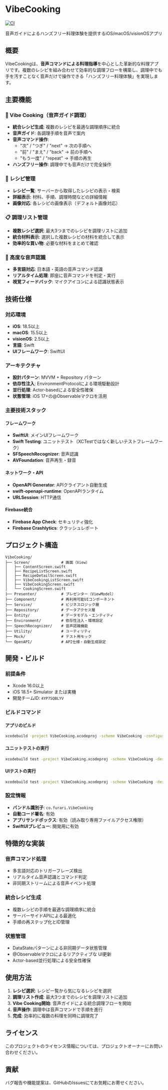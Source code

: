# VibeCooking

[![CI](https://github.com/furarico/vibe-cooking-ios/actions/workflows/ci.yaml/badge.svg)](https://github.com/furarico/vibe-cooking-ios/actions/workflows/ci.yaml)

音声ガイドによるハンズフリー料理体験を提供するiOS/macOS/visionOSアプリ

## 概要

VibeCookingは、**音声コマンドによる料理指導**を中心とした革新的な料理アプリです。複数のレシピを組み合わせて効率的な調理フローを構築し、調理中でも手を汚すことなく音声だけで操作できる「ハンズフリー料理体験」を実現します。

## 主要機能

### 🍳 Vibe Cooking（音声ガイド調理）
- **統合レシピ生成**: 複数のレシピを最適な調理順序に統合
- **音声ガイド**: 各調理手順を音声で案内
- **音声コマンド操作**: 
  - "次" / "つぎ" / "next" → 次の手順へ
  - "前" / "まえ" / "back" → 前の手順へ
  - "もう一度" / "repeat" → 手順の再生
- **ハンズフリー操作**: 調理中でも音声だけで完全操作

### 📝 レシピ管理
- **レシピ一覧**: サーバーから取得したレシピの表示・検索
- **詳細表示**: 材料、手順、調理時間などの詳細情報
- **画像対応**: 各レシピの画像表示（デフォルト画像対応）

### 📋 調理リスト管理
- **複数レシピ選択**: 最大3つまでのレシピを調理リストに追加
- **統合材料表示**: 選択した複数レシピの材料を統合して表示
- **効率的な買い物**: 必要な材料をまとめて確認

### 🎤 高度な音声認識
- **多言語対応**: 日本語・英語の音声コマンド認識
- **リアルタイム処理**: 即座に音声コマンドを判定・実行
- **視覚フィードバック**: マイクアイコンによる認識状態表示

## 技術仕様

### 対応環境
- **iOS**: 18.5以上
- **macOS**: 15.5以上
- **visionOS**: 2.5以上
- **言語**: Swift
- **UIフレームワーク**: SwiftUI

### アーキテクチャ
- **設計パターン**: MVVM + Repository パターン
- **依存性注入**: EnvironmentProtocolによる環境駆動設計
- **並行処理**: Actor-basedによる安全性確保
- **状態管理**: iOS 17+の@Observableマクロを活用

### 主要技術スタック

#### フレームワーク
- **SwiftUI**: メインUIフレームワーク
- **Swift Testing**: ユニットテスト（XCTestではなく新しいテストフレームワーク）
- **SFSpeechRecognizer**: 音声認識
- **AVFoundation**: 音声再生・録音

#### ネットワーク・API
- **OpenAPI Generator**: APIクライアント自動生成
- **swift-openapi-runtime**: OpenAPIランタイム
- **URLSession**: HTTP通信

#### Firebase統合
- **Firebase App Check**: セキュリティ強化
- **Firebase Crashlytics**: クラッシュレポート

## プロジェクト構造

```
VibeCooking/
├── Screen/              # 画面（View）
│   ├── ContentScreen.swift
│   ├── RecipeListScreen.swift
│   ├── RecipeDetailScreen.swift
│   ├── VibeCookingListScreen.swift
│   ├── VibeCookingScreen.swift
│   └── CookingScreen.swift
├── Presenter/           # プレゼンター（ViewModel）
├── Component/           # 再利用可能UIコンポーネント
├── Service/             # ビジネスロジック層
├── Repository/          # データアクセス層
├── Entity/              # データモデル・エンティティ
├── Environment/         # 依存性注入・環境設定
├── SpeechRecognizer/    # 音声認識機能
├── Utility/             # ユーティリティ
├── Mock/                # テスト用モック
└── OpenAPI/             # API仕様・自動生成設定
```

## 開発・ビルド

### 前提条件
- Xcode 16.0以上
- iOS 18.5+ Simulator または実機
- 開発チームID: `4YP7SQBLYV`

### ビルドコマンド

#### アプリのビルド
```bash
xcodebuild -project VibeCooking.xcodeproj -scheme VibeCooking -configuration Debug build
```

#### ユニットテストの実行
```bash
xcodebuild test -project VibeCooking.xcodeproj -scheme VibeCooking -destination 'platform=iOS Simulator,name=iPhone 15,OS=latest'
```

#### UIテストの実行
```bash
xcodebuild test -project VibeCooking.xcodeproj -scheme VibeCooking -destination 'platform=iOS Simulator,name=iPhone 15,OS=latest' -only-testing:VibeCookingUITests
```

### 設定情報
- **バンドル識別子**: `co.furari.VibeCooking`
- **自動コード署名**: 有効
- **アプリサンドボックス**: 有効（読み取り専用ファイルアクセス権限）
- **SwiftUIプレビュー**: 開発用に有効

## 特徴的な実装

### 音声コマンド処理
- 多言語対応のトリガーフレーズ検出
- リアルタイム音声認識とコマンド判定
- 非同期ストリームによる音声イベント処理

### 統合レシピ生成
- 複数レシピの手順を最適な調理順序に統合
- サーバーサイドAPIによる最適化
- 手順の再ステップ化とID管理

### 状態管理
- DataStateパターンによる非同期データ状態管理
- @Observableマクロによるリアクティブな UI更新
- Actor-based並行処理による安全性確保

## 使用方法

1. **レシピ選択**: レシピ一覧から気になるレシピを選択
2. **調理リスト作成**: 最大3つまでのレシピを調理リストに追加
3. **Vibe Cooking開始**: 音声ガイドによる統合調理フローを開始
4. **音声操作**: 調理中は音声コマンドで手順を進行
5. **完成**: 効率的に複数の料理を同時に調理完了

## ライセンス

このプロジェクトのライセンス情報については、プロジェクトオーナーにお問い合わせください。

## 貢献

バグ報告や機能提案は、GitHubのIssuesにてお気軽にお寄せください。